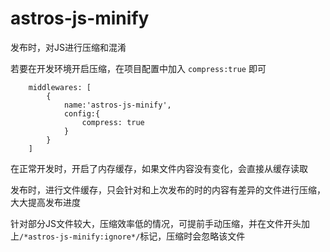 # astros-js-minify

发布时，对JS进行压缩和混淆

若要在开发环境开启压缩，在项目配置中加入 `compress:true` 即可

```
    middlewares: [
        {
            name:'astros-js-minify',
            config:{
                compress: true
            }
        }
    ]
```

在正常开发时，开启了内存缓存，如果文件内容没有变化，会直接从缓存读取

发布时，进行文件缓存，只会针对和上次发布的时的内容有差异的文件进行压缩，大大提高发布进度

针对部分JS文件较大，压缩效率低的情况，可提前手动压缩，并在文件开头加上`/*astros-js-minify:ignore*/`标记，压缩时会忽略该文件